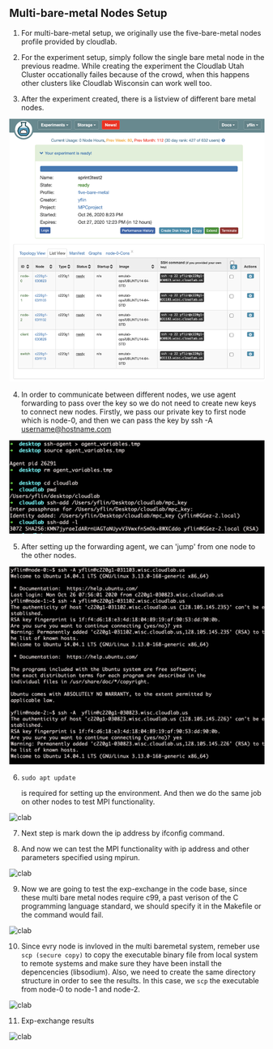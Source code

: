 ## Multi-bare-metal Nodes Setup

1. For multi-bare-metal setup, we originally use the five-bare-metal nodes profile provided by cloudlab.
  

2. For the experiment setup, simply follow the single bare metal node in the previous readme. While creating the experiment the Cloudlab Utah Cluster occationally failes because of the crowd, when this happens other clusters like Cloudlab Wisconsin can work well too.
  

3. After the experiment created, there is a listview of different bare metal nodes.

![clab](/Images/multinodes/1.png)
  
4. In order to communicate between different nodes, we use agent forwarding to pass over the key so we do not need to create new keys to connect new nodes. Firstly, we pass our private key to first node which is node-0, and then we can pass the key by ssh -A username@hostname.com 
  
![clab](/Images/multinodes/2.png) 

5. After setting up the forwarding agent, we can 'jump' from one node to the other nodes.

![clab](/Images/multinodes/3.png)

6. ```
   sudo apt update
   ``` 
   is required for setting up the environment. And then we do the same job on other nodes to test MPI functionality.

![clab](/Images/multinodes/4.png)

7. Next step is mark down the ip address by ifconfig command.


8. And now we can test the MPI functionality with ip address and other parameters specified using mpirun.
  
![clab](/Images/multinodes/5.png)

9. Now we are going to test the exp-exchange in the code base, since these multi bare metal nodes require c99, a past verison of the C programming language standard, we should specify it in the Makefile or the command would fail.
  
![clab](/Images/multinodes/7.png)
  
10. Since evry node is invloved in the multi baremetal system, remeber use `scp (secure copy)` to copy the executable binary file from local system to remote systems and make sure they have been install the depencencies (libsodium). Also, we need to create the same directory structure in order to see the results. In this case, we `scp` the executable from node-0 to node-1 and node-2.


![clab](/Images/multinodes/8.png)

11. Exp-exchange results 

![clab](/Images/multinodes/9.png)
  


